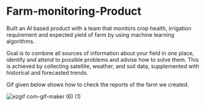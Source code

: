 # Farm-monitoring-Product
Built an AI based product with a team that monitors crop health, irrigation requirement and expected yield of farm by using machine learning algorithms.

Goal is to combine all sources of information about your field in one place, identify and attend to possible problems and advise how to solve them. This is achieved by collecting satellite, weather, and soil data, supplemented with historical and forecasted trends.

Gif given below shows how to check  the reports of the farm we created.













![ezgif com-gif-maker (6) (1)](https://user-images.githubusercontent.com/79520075/148776928-0b119563-72b1-4cef-a28c-f086d92f2911.gif)
